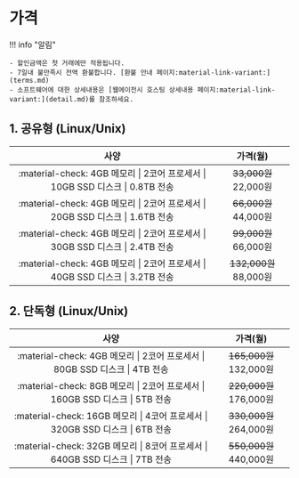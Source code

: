 # 가격

!!! info "알림"

    - 할인금액은 첫 거래에만 적용됩니다.
    - 7일내 불만족시 전액 환불합니다. [환불 안내 페이지:material-link-variant:](terms.md)
    - 소프트웨어에 대한 상세내용은 [웹에이전시 호스팅 상세내용 페이지:material-link-variant:](detail.md)를 참조하세요.

## 1. 공유형 (Linux/Unix)

| 사양 | 가격(월) |
| :---: | :---: |
| :material-check: 4GB 메모리 \| 2코어 프로세서 \| 10GB SSD 디스크 \| 0.8TB 전송 | ~~33,000원~~ 22,000원 |
| :material-check: 4GB 메모리 \| 2코어 프로세서 \| 20GB SSD 디스크 \| 1.6TB 전송 | ~~66,000원~~ 44,000원 |
| :material-check: 4GB 메모리 \| 2코어 프로세서 \| 30GB SSD 디스크 \| 2.4TB 전송 | ~~99,000원~~ 66,000원 |
| :material-check: 4GB 메모리 \| 2코어 프로세서 \| 40GB SSD 디스크 \| 3.2TB 전송 | ~~132,000원~~ 88,000원 |

## 2. 단독형 (Linux/Unix)

| 사양 | 가격(월) |
| :---: | :---: |
| :material-check: 4GB 메모리 \| 2코어 프로세서 \| 80GB SSD 디스크 \| 4TB 전송 | ~~165,000원~~ 132,000원 |
| :material-check: 8GB 메모리 \| 2코어 프로세서 \| 160GB SSD 디스크 \| 5TB 전송 | ~~220,000원~~ 176,000원 |
| :material-check: 16GB 메모리 \| 4코어 프로세서 \| 320GB SSD 디스크 \| 6TB 전송 | ~~330,000원~~ 264,000원 |
| :material-check: 32GB 메모리 \| 8코어 프로세서 \| 640GB SSD 디스크 \| 7TB 전송 | ~~550,000원~~ 440,000원 |
